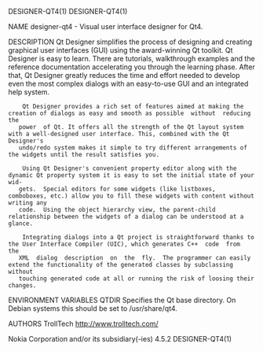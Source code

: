 DESIGNER-QT4(1)                                                                                                                    DESIGNER-QT4(1)

NAME
       designer-qt4 - Visual user interface designer for Qt4.

DESCRIPTION
       Qt  Designer  simplifies  the  process  of  designing  and  creating graphical user interfaces (GUI) using the award-winning Qt toolkit. Qt
       Designer is easy to learn.  There are tutorials, walkthrough examples and the reference documentation accelerating you through the learning
       phase.  After that, Qt Designer greatly reduces the time and effort needed to develop even the most complex dialogs with an easy-to-use GUI
       and an integrated help system.

        Qt Designer provides a rich set of features aimed at making the creation of dialogs as easy and smooth as possible  without  reducing  the
       power  of Qt. It offers all the strength of the Qt layout system with a well-designed user interface. This, combined with the Qt Designer's
       undo/redo system makes it simple to try different arrangements of the widgets until the result satisfies you.

        Using Qt Designer's convenient property editor along with the dynamic Qt property system it is easy to set the initial state of your  wid‐
       gets.  Special editors for some widgets (like listboxes, comboboxes, etc.) allow you to fill these widgets with content without writing any
       code.  Using the object hierarchy view, the parent-child relationship between the widgets of a dialog can be understood at a glance.

        Integrating dialogs into a Qt project is straightforward thanks to the User Interface Compiler (UIC), which generates C++  code  from  the
       XML  dialog  description  on  the  fly.  The programmer can easily extend the functionality of the generated classes by subclassing without
       touching generated code at all or running the risk of loosing their changes.

ENVIRONMENT VARIABLES
       QTDIR  Specifies the Qt base directory.  On Debian systems this should be set to /usr/share/qt4.

AUTHORS
       TrollTech <http://www.trolltech.com/>

Nokia Corporation and/or its subsidiary(-ies)                          4.5.2                                                       DESIGNER-QT4(1)
